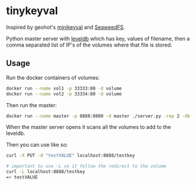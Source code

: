# tinykeyval

Inspired by geohot's [minikeyval](https://github.com/geohot/minikeyvalue) and [SeaweedFS](https://github.com/chrislusf/seaweedfs). 

Python master server with [leveldb](https://github.com/google/leveldb) which has key, values of filename, then a comma separated list of IP's of the volumes where that file is stored.

## Usage
Run the docker containers of volumes:
```bash
docker run --name vol1 -p 33333:80 -d volume
docker run --name vol2 -p 33334:80 -d volume
```

Then run the master:
```bash
docker run --name master -p 8888:8080 -d master ./server.py -rep 2 -db /tmp/db -volumes 192.168.1.30:33333,192.168.1.30:33334
```

When the master server opens it scans all the volumes to add to the leveldb.

Then you can use like so:
```bash
curl -X PUT -d "testVALUE" localhost:8888/testkey

# important to use -L so it follow the redirect to the volume
curl -L localhost:8888/testkey
=> testVALUE
```
